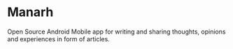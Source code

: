 # Manarh
Open Source Android Mobile app for writing and sharing thoughts, opinions and experiences in form of articles.
